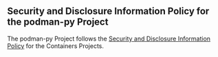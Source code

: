 ## Security and Disclosure Information Policy for the podman-py Project

The podman-py Project follows the [Security and Disclosure Information Policy](https://github.com/containers/common/blob/master/SECURITY.md) for the Containers Projects.
